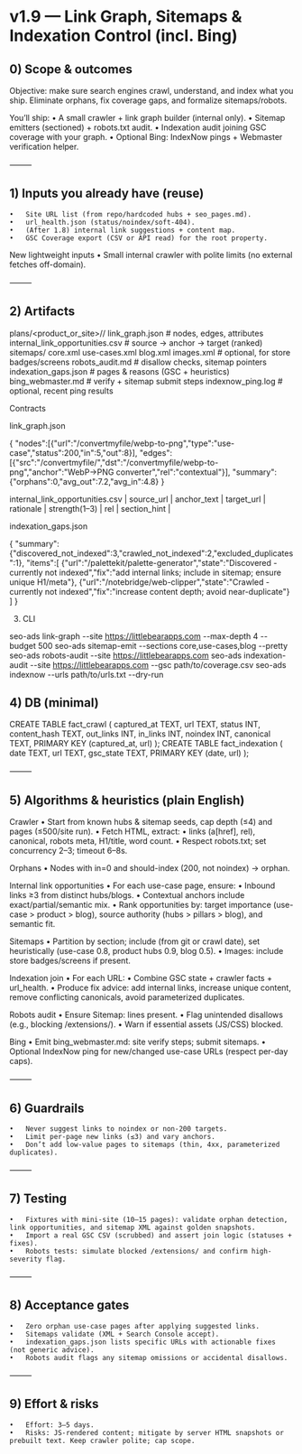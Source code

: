 # v1.9 — Link Graph, Sitemaps & Indexation Control (incl. Bing)

## 0) Scope & outcomes

Objective: make sure search engines crawl, understand, and index what you ship. Eliminate orphans, fix coverage gaps, and formalize sitemaps/robots.

You’ll ship:
	•	A small crawler + link graph builder (internal only).
	•	Sitemap emitters (sectioned) + robots.txt audit.
	•	Indexation audit joining GSC coverage with your graph.
	•	Optional Bing: IndexNow pings + Webmaster verification helper.

⸻

## 1) Inputs you already have (reuse)
	•	Site URL list (from repo/hardcoded hubs + seo_pages.md).
	•	url_health.json (status/noindex/soft-404).
	•	(After 1.8) internal link suggestions + content map.
	•	GSC Coverage export (CSV or API read) for the root property.

New lightweight inputs
	•	Small internal crawler with polite limits (no external fetches off-domain).

⸻

## 2) Artifacts

plans/<product_or_site>/<date>/
  link_graph.json                  # nodes, edges, attributes
  internal_link_opportunities.csv  # source → anchor → target (ranked)
  sitemaps/
    core.xml
    use-cases.xml
    blog.xml
    images.xml                     # optional, for store badges/screens
  robots_audit.md                  # disallow checks, sitemap pointers
  indexation_gaps.json             # pages & reasons (GSC + heuristics)
  bing_webmaster.md                # verify + sitemap submit steps
  indexnow_ping.log                # optional, recent ping results
  
  Contracts

link_graph.json

{
  "nodes":[{"url":"/convertmyfile/webp-to-png","type":"use-case","status":200,"in":5,"out":8}],
  "edges":[{"src":"/convertmyfile/","dst":"/convertmyfile/webp-to-png","anchor":"WebP→PNG converter","rel":"contextual"}],
  "summary":{"orphans":0,"avg_out":7.2,"avg_in":4.8}
}

internal_link_opportunities.csv
| source_url | anchor_text | target_url | rationale | strength(1–3) | rel | section_hint |

indexation_gaps.json

{
  "summary":{"discovered_not_indexed":3,"crawled_not_indexed":2,"excluded_duplicates":1},
  "items":[
    {"url":"/palettekit/palette-generator","state":"Discovered - currently not indexed","fix":"add internal links; include in sitemap; ensure unique H1/meta"},
    {"url":"/notebridge/web-clipper","state":"Crawled - currently not indexed","fix":"increase content depth; avoid near-duplicate"}
  ]
}

3) CLI

seo-ads link-graph --site https://littlebearapps.com --max-depth 4 --budget 500
seo-ads sitemap-emit --sections core,use-cases,blog --pretty
seo-ads robots-audit --site https://littlebearapps.com
seo-ads indexation-audit --site https://littlebearapps.com --gsc path/to/coverage.csv
seo-ads indexnow --urls path/to/urls.txt --dry-run

## 4) DB (minimal)

CREATE TABLE fact_crawl (
  captured_at TEXT, url TEXT, status INT, content_hash TEXT,
  out_links INT, in_links INT, noindex INT, canonical TEXT,
  PRIMARY KEY (captured_at, url)
);
CREATE TABLE fact_indexation (
  date TEXT, url TEXT, gsc_state TEXT, PRIMARY KEY (date, url)
);


⸻

## 5) Algorithms & heuristics (plain English)

Crawler
	•	Start from known hubs & sitemap seeds, cap depth (≤4) and pages (≤500/site run).
	•	Fetch HTML, extract:
	•	links (a[href], rel), canonical, robots meta, H1/title, word count.
	•	Respect robots.txt; set concurrency 2–3; timeout 6–8s.

Orphans
	•	Nodes with in=0 and should-index (200, not noindex) → orphan.

Internal link opportunities
	•	For each use-case page, ensure:
	•	Inbound links ≥3 from distinct hubs/blogs.
	•	Contextual anchors include exact/partial/semantic mix.
	•	Rank opportunities by: target importance (use-case > product > blog), source authority (hubs > pillars > blog), and semantic fit.

Sitemaps
	•	Partition by section; include <lastmod> (from git or crawl date), set <priority> heuristically (use-case 0.8, product hubs 0.9, blog 0.5).
	•	Images: include store badges/screens if present.

Indexation join
	•	For each URL:
	•	Combine GSC state + crawler facts + url_health.
	•	Produce fix advice: add internal links, increase unique content, remove conflicting canonicals, avoid parameterized duplicates.

Robots audit
	•	Ensure Sitemap: lines present.
	•	Flag unintended disallows (e.g., blocking /extensions/).
	•	Warn if essential assets (JS/CSS) blocked.

Bing
	•	Emit bing_webmaster.md: site verify steps; submit sitemaps.
	•	Optional IndexNow ping for new/changed use-case URLs (respect per-day caps).

⸻

## 6) Guardrails
	•	Never suggest links to noindex or non-200 targets.
	•	Limit per-page new links (≤3) and vary anchors.
	•	Don’t add low-value pages to sitemaps (thin, 4xx, parameterized duplicates).

⸻

## 7) Testing
	•	Fixtures with mini-site (10–15 pages): validate orphan detection, link opportunities, and sitemap XML against golden snapshots.
	•	Import a real GSC CSV (scrubbed) and assert join logic (statuses + fixes).
	•	Robots tests: simulate blocked /extensions/ and confirm high-severity flag.

⸻

## 8) Acceptance gates
	•	Zero orphan use-case pages after applying suggested links.
	•	Sitemaps validate (XML + Search Console accept).
	•	indexation_gaps.json lists specific URLs with actionable fixes (not generic advice).
	•	Robots audit flags any sitemap omissions or accidental disallows.

⸻

## 9) Effort & risks
	•	Effort: 3–5 days.
	•	Risks: JS-rendered content; mitigate by server HTML snapshots or prebuilt text. Keep crawler polite; cap scope.